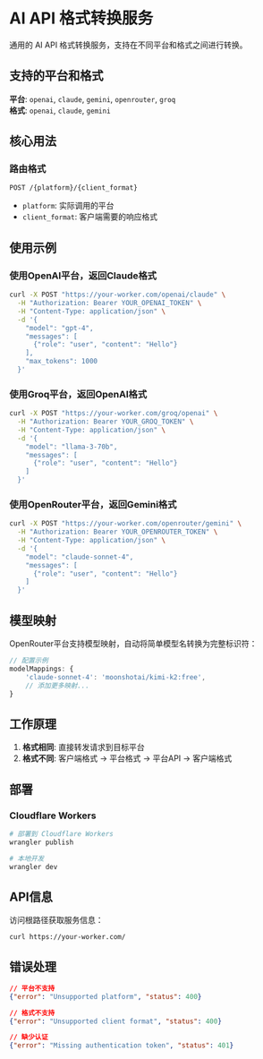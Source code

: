 # AI API 格式转换服务

通用的 AI API 格式转换服务，支持在不同平台和格式之间进行转换。

## 支持的平台和格式

**平台**: `openai`, `claude`, `gemini`, `openrouter`, `groq`  
**格式**: `openai`, `claude`, `gemini`

## 核心用法

### 路由格式
```
POST /{platform}/{client_format}
```

- `platform`: 实际调用的平台
- `client_format`: 客户端需要的响应格式

## 使用示例

### 使用OpenAI平台，返回Claude格式
```bash
curl -X POST "https://your-worker.com/openai/claude" \
  -H "Authorization: Bearer YOUR_OPENAI_TOKEN" \
  -H "Content-Type: application/json" \
  -d '{
    "model": "gpt-4",
    "messages": [
      {"role": "user", "content": "Hello"}
    ],
    "max_tokens": 1000
  }'
```

### 使用Groq平台，返回OpenAI格式
```bash
curl -X POST "https://your-worker.com/groq/openai" \
  -H "Authorization: Bearer YOUR_GROQ_TOKEN" \
  -H "Content-Type: application/json" \
  -d '{
    "model": "llama-3-70b",
    "messages": [
      {"role": "user", "content": "Hello"}
    ]
  }'
```

### 使用OpenRouter平台，返回Gemini格式
```bash
curl -X POST "https://your-worker.com/openrouter/gemini" \
  -H "Authorization: Bearer YOUR_OPENROUTER_TOKEN" \
  -H "Content-Type: application/json" \
  -d '{
    "model": "claude-sonnet-4",
    "messages": [
      {"role": "user", "content": "Hello"}
    ]
  }'
```

## 模型映射

OpenRouter平台支持模型映射，自动将简单模型名转换为完整标识符：

```javascript
// 配置示例
modelMappings: {
    'claude-sonnet-4': 'moonshotai/kimi-k2:free',
    // 添加更多映射...
}
```

## 工作原理

1. **格式相同**: 直接转发请求到目标平台
2. **格式不同**: 客户端格式 → 平台格式 → 平台API → 客户端格式

## 部署

### Cloudflare Workers
```bash
# 部署到 Cloudflare Workers
wrangler publish

# 本地开发
wrangler dev
```

## API信息

访问根路径获取服务信息：
```bash
curl https://your-worker.com/
```

## 错误处理

```json
// 平台不支持
{"error": "Unsupported platform", "status": 400}

// 格式不支持  
{"error": "Unsupported client format", "status": 400}

// 缺少认证
{"error": "Missing authentication token", "status": 401}
``` 